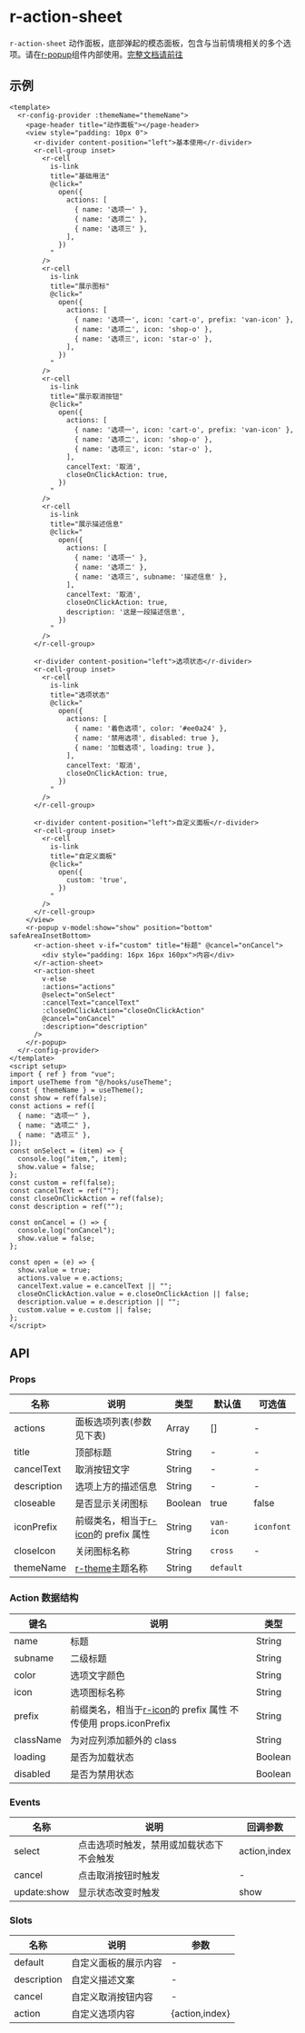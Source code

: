 # r-action-sheet

`r-action-sheet` 动作面板，底部弹起的模态面板，包含与当前情境相关的多个选项。请在[r-popup](https://ext.dcloud.net.cn/plugin?id=18734)组件内部使用。[完整文档请前往](https://irainna.github.io/rainui/action/action-sheet.html)

## 示例

```vue
<template>
  <r-config-provider :themeName="themeName">
    <page-header title="动作面板"></page-header>
    <view style="padding: 10px 0">
      <r-divider content-position="left">基本使用</r-divider>
      <r-cell-group inset>
        <r-cell
          is-link
          title="基础用法"
          @click="
            open({
              actions: [
                { name: '选项一' },
                { name: '选项二' },
                { name: '选项三' },
              ],
            })
          "
        />
        <r-cell
          is-link
          title="展示图标"
          @click="
            open({
              actions: [
                { name: '选项一', icon: 'cart-o', prefix: 'van-icon' },
                { name: '选项二', icon: 'shop-o' },
                { name: '选项三', icon: 'star-o' },
              ],
            })
          "
        />
        <r-cell
          is-link
          title="展示取消按钮"
          @click="
            open({
              actions: [
                { name: '选项一', icon: 'cart-o', prefix: 'van-icon' },
                { name: '选项二', icon: 'shop-o' },
                { name: '选项三', icon: 'star-o' },
              ],
              cancelText: '取消',
              closeOnClickAction: true,
            })
          "
        />
        <r-cell
          is-link
          title="展示描述信息"
          @click="
            open({
              actions: [
                { name: '选项一' },
                { name: '选项二' },
                { name: '选项三', subname: '描述信息' },
              ],
              cancelText: '取消',
              closeOnClickAction: true,
              description: '这是一段描述信息',
            })
          "
        />
      </r-cell-group>

      <r-divider content-position="left">选项状态</r-divider>
      <r-cell-group inset>
        <r-cell
          is-link
          title="选项状态"
          @click="
            open({
              actions: [
                { name: '着色选项', color: '#ee0a24' },
                { name: '禁用选项', disabled: true },
                { name: '加载选项', loading: true },
              ],
              cancelText: '取消',
              closeOnClickAction: true,
            })
          "
        />
      </r-cell-group>

      <r-divider content-position="left">自定义面板</r-divider>
      <r-cell-group inset>
        <r-cell
          is-link
          title="自定义面板"
          @click="
            open({
              custom: 'true',
            })
          "
        />
      </r-cell-group>
    </view>
    <r-popup v-model:show="show" position="bottom" safeAreaInsetBottom>
      <r-action-sheet v-if="custom" title="标题" @cancel="onCancel">
        <div style="padding: 16px 16px 160px">内容</div>
      </r-action-sheet>
      <r-action-sheet
        v-else
        :actions="actions"
        @select="onSelect"
        :cancelText="cancelText"
        :closeOnClickAction="closeOnClickAction"
        @cancel="onCancel"
        :description="description"
      />
    </r-popup>
  </r-config-provider>
</template>
<script setup>
import { ref } from "vue";
import useTheme from "@/hooks/useTheme";
const { themeName } = useTheme();
const show = ref(false);
const actions = ref([
  { name: "选项一" },
  { name: "选项二" },
  { name: "选项三" },
]);
const onSelect = (item) => {
  console.log("item,", item);
  show.value = false;
};
const custom = ref(false);
const cancelText = ref("");
const closeOnClickAction = ref(false);
const description = ref("");

const onCancel = () => {
  console.log("onCancel");
  show.value = false;
};

const open = (e) => {
  show.value = true;
  actions.value = e.actions;
  cancelText.value = e.cancelText || "";
  closeOnClickAction.value = e.closeOnClickAction || false;
  description.value = e.description || "";
  custom.value = e.custom || false;
};
</script>
```

## API

### Props

| 名称        | 说明                                                                              | 类型    | 默认值     | 可选值     |
| ----------- | --------------------------------------------------------------------------------- | ------- | ---------- | ---------- |
| actions     | 面板选项列表(参数见下表)                                                          | Array   | []         | -          |
| title       | 顶部标题                                                                          | String  | -          | -          |
| cancelText  | 取消按钮文字                                                                      | String  | -          | -          |
| description | 选项上方的描述信息                                                                | String  | -          | -          |
| closeable   | 是否显示关闭图标                                                                  | Boolean | true       | false      |
| iconPrefix  | 前缀类名，相当于[r-icon](https://ext.dcloud.net.cn/plugin?id=18668)的 prefix 属性 | String  | `van-icon` | `iconfont` |
| closeIcon   | 关闭图标名称                                                                      | String  | `cross`    | -          |
| themeName   | [r-theme](https://ext.dcloud.net.cn/plugin?id=18661)主题名称                      | String  | `default`  |            |

### Action 数据结构

| 键名      | 说明                                                                                                        | 类型    |
| --------- | ----------------------------------------------------------------------------------------------------------- | ------- |
| name      | 标题                                                                                                        | String  |
| subname   | 二级标题                                                                                                    | String  |
| color     | 选项文字颜色                                                                                                | String  |
| icon      | 选项图标名称                                                                                                | String  |
| prefix    | 前缀类名，相当于[r-icon](https://ext.dcloud.net.cn/plugin?id=18668)的 prefix 属性 不传使用 props.iconPrefix | String  |
| className | 为对应列添加额外的 class                                                                                    | String  |
| loading   | 是否为加载状态                                                                                              | Boolean |
| disabled  | 是否为禁用状态                                                                                              | Boolean |

### Events

| 名称        | 说明                                     | 回调参数     |
| ----------- | ---------------------------------------- | ------------ |
| select      | 点击选项时触发，禁用或加载状态下不会触发 | action,index |
| cancel      | 点击取消按钮时触发                       | -            |
| update:show | 显示状态改变时触发                       | show         |

### Slots

| 名称        | 说明                 | 参数           |
| ----------- | -------------------- | -------------- |
| default     | 自定义面板的展示内容 | -              |
| description | 自定义描述文案       | -              |
| cancel      | 自定义取消按钮内容   | -              |
| action      | 自定义选项内容       | {action,index} |
